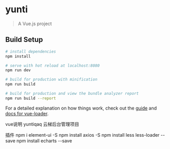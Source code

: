 # yunti

> A Vue.js project

## Build Setup

``` bash
# install dependencies
npm install

# serve with hot reload at localhost:8080
npm run dev

# build for production with minification
npm run build

# build for production and view the bundle analyzer report
npm run build --report
```

For a detailed explanation on how things work, check out the [guide](http://vuejs-templates.github.io/webpack/) and [docs for vue-loader](http://vuejs.github.io/vue-loader).




vue说明
yuntiqaq   云梯后台管理项目


插件
npm i element-ui -S
npm install axios -S
npm install less less-loader --save
npm install echarts --save
